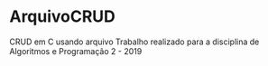 # ArquivoCRUD
CRUD em C usando arquivo
Trabalho realizado para a disciplina de Algoritmos e Programação 2 - 2019


